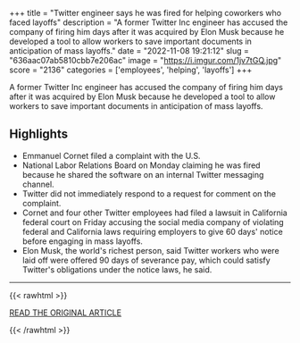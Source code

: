 +++
title = "Twitter engineer says he was fired for helping coworkers who faced layoffs"
description = "A former Twitter Inc engineer has accused the company of firing him days after it was acquired by Elon Musk because he developed a tool to allow workers to save important documents in anticipation of mass layoffs."
date = "2022-11-08 19:21:12"
slug = "636aac07ab5810cbb7e206ac"
image = "https://i.imgur.com/1jv7tGQ.jpg"
score = "2136"
categories = ['employees', 'helping', 'layoffs']
+++

A former Twitter Inc engineer has accused the company of firing him days after it was acquired by Elon Musk because he developed a tool to allow workers to save important documents in anticipation of mass layoffs.

## Highlights

- Emmanuel Cornet filed a complaint with the U.S.
- National Labor Relations Board on Monday claiming he was fired because he shared the software on an internal Twitter messaging channel.
- Twitter did not immediately respond to a request for comment on the complaint.
- Cornet and four other Twitter employees had filed a lawsuit in California federal court on Friday accusing the social media company of violating federal and California laws requiring employers to give 60 days' notice before engaging in mass layoffs.
- Elon Musk, the world's richest person, said Twitter workers who were laid off were offered 90 days of severance pay, which could satisfy Twitter's obligations under the notice laws, he said.

---

{{< rawhtml >}}
  <p class="article-category">
    <a target="_blank" href="https://www.reuters.com/technology/twitter-engineer-says-he-was-fired-helping-coworkers-who-faced-layoffs-2022-11-08/">READ THE ORIGINAL ARTICLE</a>
  </p>
{{< /rawhtml >}}
